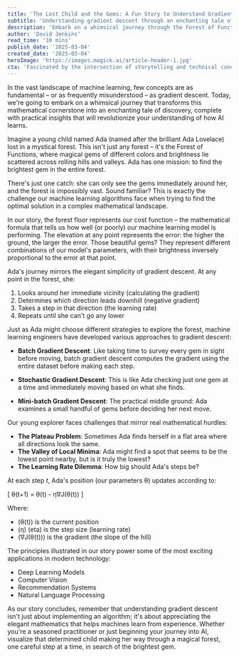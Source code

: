 ```yaml
---
title: 'The Lost Child and the Gems: A Fun Story to Understand Gradient Descent (With Math!)'
subtitle: 'Understanding gradient descent through an enchanting tale of discovery'
description: 'Embark on a whimsical journey through the Forest of Functions, where a young child named Ada searches for the brightest gem – a metaphorical exploration of gradient descent in machine learning. This engaging tale transforms complex mathematical concepts into an accessible adventure, complete with practical insights and real-world applications.'
author: 'David Jenkins'
read_time: '10 mins'
publish_date: '2025-03-04'
created_date: '2025-03-04'
heroImage: 'https://images.magick.ai/article-header-1.jpg'
cta: 'Fascinated by the intersection of storytelling and technical concepts? Follow us on LinkedIn for more innovative approaches to understanding AI and machine learning fundamentals!'
---
```


In the vast landscape of machine learning, few concepts are as fundamental – or as frequently misunderstood – as gradient descent. Today, we're going to embark on a whimsical journey that transforms this mathematical cornerstone into an enchanting tale of discovery, complete with practical insights that will revolutionize your understanding of how AI learns.

Imagine a young child named Ada (named after the brilliant Ada Lovelace) lost in a mystical forest. This isn't just any forest – it's the Forest of Functions, where magical gems of different colors and brightness lie scattered across rolling hills and valleys. Ada has one mission: to find the brightest gem in the entire forest.

There's just one catch: she can only see the gems immediately around her, and the forest is impossibly vast. Sound familiar? This is exactly the challenge our machine learning algorithms face when trying to find the optimal solution in a complex mathematical landscape.

In our story, the forest floor represents our cost function – the mathematical formula that tells us how well (or poorly) our machine learning model is performing. The elevation at any point represents the error: the higher the ground, the larger the error. Those beautiful gems? They represent different combinations of our model's parameters, with their brightness inversely proportional to the error at that point.

Ada's journey mirrors the elegant simplicity of gradient descent. At any point in the forest, she:

1. Looks around her immediate vicinity (calculating the gradient)
2. Determines which direction leads downhill (negative gradient)
3. Takes a step in that direction (the learning rate)
4. Repeats until she can't go any lower

Just as Ada might choose different strategies to explore the forest, machine learning engineers have developed various approaches to gradient descent:

- **Batch Gradient Descent**: Like taking time to survey every gem in sight before moving, batch gradient descent computes the gradient using the entire dataset before making each step.
  
- **Stochastic Gradient Descent**: This is like Ada checking just one gem at a time and immediately moving based on what she finds.
  
- **Mini-batch Gradient Descent**: The practical middle ground: Ada examines a small handful of gems before deciding her next move.

Our young explorer faces challenges that mirror real mathematical hurdles:

- **The Plateau Problem**: Sometimes Ada finds herself in a flat area where all directions look the same.
- **The Valley of Local Minima**: Ada might find a spot that seems to be the lowest point nearby, but is it truly the lowest?
- **The Learning Rate Dilemma**: How big should Ada's steps be?

At each step _t_, Ada's position (our parameters θ) updates according to:

\[
θ(t+1) = θ(t) - η∇J(θ(t))
\]

Where:
- \(θ(t)\) is the current position
- \(η\) (eta) is the step size (learning rate)
- \(∇J(θ(t))\) is the gradient (the slope of the hill)

The principles illustrated in our story power some of the most exciting applications in modern technology:

- Deep Learning Models
- Computer Vision
- Recommendation Systems
- Natural Language Processing

As our story concludes, remember that understanding gradient descent isn't just about implementing an algorithm; it's about appreciating the elegant mathematics that helps machines learn from experience. Whether you're a seasoned practitioner or just beginning your journey into AI, visualize that determined child making her way through a magical forest, one careful step at a time, in search of the brightest gem.
